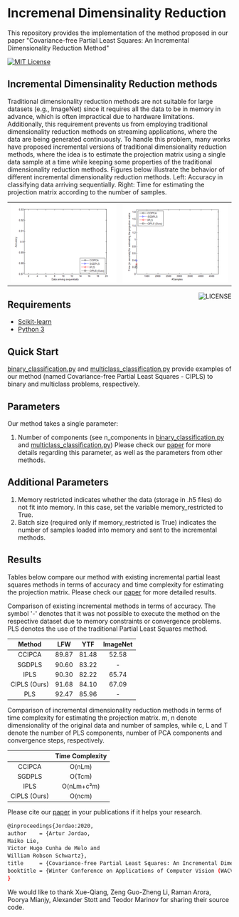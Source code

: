 # Incremenal Dimensinality Reduction
This repository provides the implementation of the method proposed in our paper "Covariance-free Partial Least Squares: An Incremental Dimensionality Reduction Method"

[![MIT License](https://img.shields.io/badge/license-MIT-blue.svg)](LICENSE)

## Incremental Dimensinality Reduction methods
Traditional dimensionality reduction methods are not suitable for large datasets (e.g., ImageNet) since it 
requires all the data to be in memory in advance, which is often impractical due to hardware limitations. Additionally, this requirement
prevents us from employing traditional dimensionality reduction methods on streaming applications, where the data are being generated continuously.
To handle this problem, many works have proposed incremental versions of traditional dimensionality reduction methods, where the idea is to 
estimate the projection matrix using a single data sample at a time while keeping some properties of the traditional dimensionality 
reduction methods. 
Figures below illustrate the behavior of different incremental dimensionality reduction methods.  Left: Accuracy in classifying data arriving sequentially. Right: Time for estimating the projection matrix according to the number of samples.

<table>
  <tr>
    <td><img src="Figures/LFW.gif"></td>
    <td><img src="Figures/TimeIssues.gif"></td>
  </tr>
 </table>

<img src="https://img.shields.io/badge/license-MIT-blue.svg" alt="LICENSE" align="right">

## Requirements
- [Scikit-learn](http://scikit-learn.org/stable/)
- [Python 3](https://www.python.org/)

## Quick Start
[binary_classification.py](Code/binary_classification.py) and [multiclass_classification.py](Code/multiclass_classification.py) provide examples of our method 
(named Covariance-free Partial Least Squares - CIPLS) to binary and multiclass problems, respectively.

## Parameters
Our method takes a single parameter:
1. Number of components (see n_components in [binary_classification.py](Code/binary_classification.py) and [multiclass_classification.py](Code/multiclass_classification.py))
Please check our [paper](https://arxiv.org/abs/1910.02319) for more details regarding this parameter, as well as the parameters from other methods.

## Additional Parameters
1. Memory restricted indicates whether the data (storage in .h5 files) do not fit into memory. In this case, set the variable memory_restricted to True.
2. Batch size (required only if memory_restricted is True) indicates the number of samples loaded into memory and sent to the incremental methods. 

## Results
Tables below compare our method with existing incremental partial least squares methods in terms of accuracy and time complexity for
estimating the projection matrix. Please check our [paper](https://arxiv.org/abs/1910.02319) for more detailed results.

Comparison of existing incremental methods in terms of accuracy. The symbol '-' denotes that it was not possible to execute the method on the respective 
dataset due to memory constraints or convergence problems. PLS denotes the use of the traditional Partial Least Squares method.

| Method 	| LFW 	| YTF 	| ImageNet 	|
|:------------:	|:-----:	|:-----:	|:--------:	|
| CCIPCA 	| 89.87 	| 81.48 	| 52.58 	|
| SGDPLS 	| 90.60 	| 83.22 	| - 	|
| IPLS 	| 90.30 	| 82.22 	| 65.74 	|
| CIPLS (Ours) 	| 91.68 	| 84.10 	| 67.09 	|
| PLS 	| 92.47 	| 85.96 	| - 	|

Comparison of incremental dimensionality reduction methods in terms of time complexity for estimating the projection matrix. 
m, n denote dimensionality of the original data and number of samples, while c, L and T denote the number of PLS components, number of PCA components and convergence steps, respectively.

|  	| Time Complexity 	|
|:------------:	|:---------------:	|
| CCIPCA 	| O(nLm) 	|
| SGDPLS 	| O(Tcm) 	|
| IPLS 	| O(nLm+c²m) 	|
| CIPLS (Ours) 	| O(ncm) 	|

Please cite our [paper](https://arxiv.org/abs/1910.02319) in your publications if it helps your research.
```bash
@inproceedings{Jordao:2020,
author    = {Artur Jordao,
Maiko Lie,
Victor Hugo Cunha de Melo and
William Robson Schwartz},
title     = {Covariance-free Partial Least Squares: An Incremental Dimensionality Reduction Method},
booktitle = {Winter Conference on Applications of Computer Vision (WACV).},
}
```
We would like to thank Xue-Qiang, Zeng Guo-Zheng Li, Raman Arora, Poorya Mianjy, Alexander Stott and Teodor Marinov for sharing their source code.

